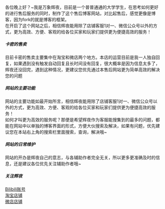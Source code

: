 各位晚上好？~我是万象辉夜，目前是一个普普通通的大学学生，在思考如何更好的进行售后服务的同时，制作了这个售后博客网站，对比起售后，感觉更像是博客，因为fork的就是博客的框架。<br>
在开启了这个网站之后，相信辉夜能用除了店铺客服1对一、微信公众号以外的方式，更为高效、方便、客观的给各位买家和玩家们提供更为便捷高效的服务！

##### 卡密的售卖
目前卡密的售卖主要集中在淘宝和微店两个地方。本店的运营目前是我一人独自回复，如果遇到没有触发自动回复且长时间没有回复，很大概率是因为信息太多了，辉夜还没回完，遇到这种情况，更建议您优先通过本售后网站更为简单高效的解决您的问题

##### 网站的主要功能
网站的主要功能如最开始所言，相信辉夜能用除了店铺客服1对一、微信公众号以外的方式，更为高效、方便、客观的给各位买家和玩家们提供更为便捷高效的服务！<br>
如何才叫更为高效的服务呢？那便是希望辉夜作为客服能搜集到的最多的问题，都能在网站中以单独的博客界面的形式，方便大伙搜索及解决，如果有问题，优先建议您在本站右上角的搜索栏里面搜索，查询，解决哦~

##### 网站的日常维护
网站的开办是辉夜自己的意志，与各辅助作者完全无关，所以更多更准确及时的信息，还是建议各位优先关注辅助作者哦~

##### 关注辉夜
[Bilibili账号][1]<br>
[淘宝店铺][2]<br>
[微店店铺][3]<br>


[1]: https://space.bilibili.com/36627656/
[2]: https://shop564893670.taobao.com/
[3]: https://weidian.com/?userid=1873953585
